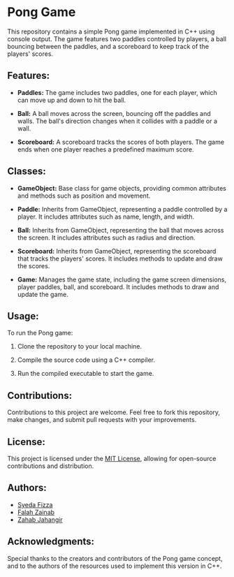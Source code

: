 # Pong Game

This repository contains a simple Pong game implemented in C++ using console output. The game features two paddles controlled by players, a ball bouncing between the paddles, and a scoreboard to keep track of the players' scores.

## Features:

- **Paddles:** The game includes two paddles, one for each player, which can move up and down to hit the ball.

- **Ball:** A ball moves across the screen, bouncing off the paddles and walls. The ball's direction changes when it collides with a paddle or a wall.

- **Scoreboard:** A scoreboard tracks the scores of both players. The game ends when one player reaches a predefined maximum score.

## Classes:

- **GameObject:** Base class for game objects, providing common attributes and methods such as position and movement.

- **Paddle:** Inherits from GameObject, representing a paddle controlled by a player. It includes attributes such as name, length, and width.

- **Ball:** Inherits from GameObject, representing the ball that moves across the screen. It includes attributes such as radius and direction.

- **Scoreboard:** Inherits from GameObject, representing the scoreboard that tracks the players' scores. It includes methods to update and draw the scores.

- **Game:** Manages the game state, including the game screen dimensions, player paddles, ball, and scoreboard. It includes methods to draw and update the game.

## Usage:

To run the Pong game:

1. Clone the repository to your local machine.
   
2. Compile the source code using a C++ compiler.

3. Run the compiled executable to start the game.

## Contributions:

Contributions to this project are welcome. Feel free to fork this repository, make changes, and submit pull requests with your improvements.

## License:

This project is licensed under the [MIT License](LICENSE), allowing for open-source contributions and distribution.

## Authors:

- [Syeda Fizza](https://github.com/SFizzaR) 
- [Falah Zainab](https://github.com/FalahZainab)
- [Zahab Jahangir](https://github.com/zeejaycoding)

## Acknowledgments:

Special thanks to the creators and contributors of the Pong game concept, and to the authors of the resources used to implement this version in C++.

